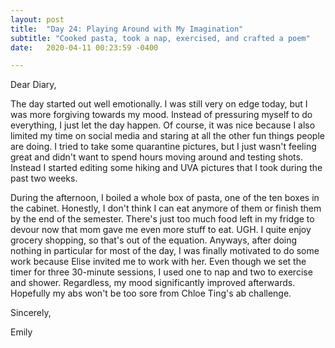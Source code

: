 ```yaml
---
layout: post
title:  "Day 24: Playing Around with My Imagination"
subtitle: "Cooked pasta, took a nap, exercised, and crafted a poem"
date:   2020-04-11 00:23:59 -0400

---
```


Dear Diary,

The day started out well emotionally. I was still very on edge today, but I was more forgiving towards my mood. Instead of pressuring myself to do everything, I just let the day happen. Of course, it was nice because I also limited my time on social media and staring at all the other fun things people are doing. I tried to take some quarantine pictures, but I just wasn't feeling great and didn't want to spend hours moving around and testing shots. Instead I started editing some hiking and UVA pictures that I took during the past two weeks. 

During the afternoon, I boiled a whole box of pasta, one of the ten boxes in the cabinet. Honestly, I don't think I can eat anymore of them or finish them by the end of the semester. There's just too much food left in my fridge to devour now that mom gave me even more stuff to eat. UGH. I quite enjoy grocery shopping, so that's out of the equation. Anyways, after doing nothing in particular for most of the day, I was finally motivated to do some work because Elise invited me to work with her. Even though we set the timer for three 30-minute sessions, I used one to nap and two to exercise and shower. Regardless, my mood significantly improved afterwards. Hopefully my abs won't be too sore from Chloe Ting's ab challenge. 

Sincerely,

Emily